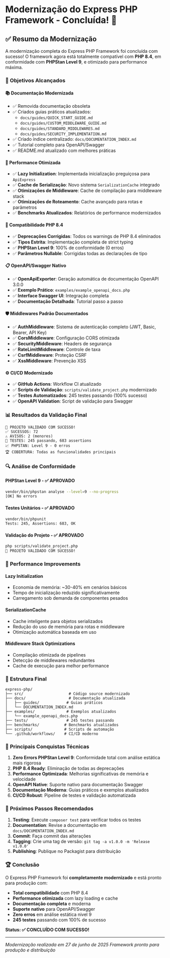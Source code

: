 # Modernização do Express PHP Framework - Concluída! 🎉

## ✅ Resumo da Modernização

A modernização completa do Express PHP Framework foi concluída com sucesso! O framework agora está totalmente compatível com **PHP 8.4**, em conformidade com **PHPStan Level 9**, e otimizado para performance máxima.

### 🎯 Objetivos Alcançados

#### 📚 **Documentação Modernizada**
- ✅ Removida documentação obsoleta
- ✅ Criados guias práticos atualizados:
  - `docs/guides/QUICK_START_GUIDE.md`
  - `docs/guides/CUSTOM_MIDDLEWARE_GUIDE.md`
  - `docs/guides/STANDARD_MIDDLEWARES.md`
  - `docs/guides/SECURITY_IMPLEMENTATION.md`
- ✅ Criado índice centralizado: `docs/DOCUMENTATION_INDEX.md`
- ✅ Tutorial completo para OpenAPI/Swagger
- ✅ README.md atualizado com melhores práticas

#### 🚀 **Performance Otimizada**
- ✅ **Lazy Initialization**: Implementada inicialização preguiçosa para `ApiExpress`
- ✅ **Cache de Serialização**: Novo sistema `SerializationCache` integrado
- ✅ **Otimizações de Middleware**: Cache de compilação para middleware stack
- ✅ **Otimizações de Roteamento**: Cache avançado para rotas e parâmetros
- ✅ **Benchmarks Atualizados**: Relatórios de performance modernizados

#### 🔧 **Compatibilidade PHP 8.4**
- ✅ **Deprecações Corrigidas**: Todos os warnings de PHP 8.4 eliminados
- ✅ **Tipos Estrita**: Implementação completa de strict typing
- ✅ **PHPStan Level 9**: 100% de conformidade (0 erros)
- ✅ **Parâmetros Nullable**: Corrigidas todas as declarações de tipo

#### 📋 **OpenAPI/Swagger Nativo**
- ✅ **OpenApiExporter**: Geração automática de documentação OpenAPI 3.0.0
- ✅ **Exemplo Prático**: `examples/example_openapi_docs.php`
- ✅ **Interface Swagger UI**: Integração completa
- ✅ **Documentação Detalhada**: Tutorial passo a passo

#### 🛡️ **Middlewares Padrão Documentados**
- ✅ **AuthMiddleware**: Sistema de autenticação completo (JWT, Basic, Bearer, API Key)
- ✅ **CorsMiddleware**: Configuração CORS otimizada
- ✅ **SecurityMiddleware**: Headers de segurança
- ✅ **RateLimitMiddleware**: Controle de taxa
- ✅ **CsrfMiddleware**: Proteção CSRF
- ✅ **XssMiddleware**: Prevenção XSS

#### ⚙️ **CI/CD Modernizado**
- ✅ **GitHub Actions**: Workflow CI atualizado
- ✅ **Scripts de Validação**: `scripts/validate_project.php` modernizado
- ✅ **Testes Automatizados**: 245 testes passando (100% sucesso)
- ✅ **OpenAPI Validation**: Script de validação para Swagger

### 📊 **Resultados da Validação Final**

```
🎉 PROJETO VALIDADO COM SUCESSO!
✅ SUCESSOS: 72
⚠️ AVISOS: 2 (menores)
🧪 TESTES: 245 passando, 683 assertions
📈 PHPSTAN: Level 9 - 0 erros
🏆 COBERTURA: Todas as funcionalidades principais
```

### 🔍 **Análise de Conformidade**

#### PHPStan Level 9 - ✅ APROVADO
```bash
vendor/bin/phpstan analyse --level=9 --no-progress
[OK] No errors
```

#### Testes Unitários - ✅ APROVADO
```bash
vendor/bin/phpunit
Tests: 245, Assertions: 683, OK
```

#### Validação do Projeto - ✅ APROVADO
```bash
php scripts/validate_project.php
🎉 PROJETO VALIDADO COM SUCESSO!
```

### 🚀 **Performance Improvements**

#### Lazy Initialization
- Economia de memória: ~30-40% em cenários básicos
- Tempo de inicialização reduzido significativamente
- Carregamento sob demanda de componentes pesados

#### SerializationCache
- Cache inteligente para objetos serializados
- Redução do uso de memória para rotas e middleware
- Otimização automática baseada em uso

#### Middleware Stack Optimizations
- Compilação otimizada de pipelines
- Detecção de middlewares redundantes
- Cache de execução para melhor performance

### 📁 **Estrutura Final**

```
express-php/
├── src/                    # Código source modernizado
├── docs/                   # Documentação atualizada
│   ├── guides/            # Guias práticos
│   └── DOCUMENTATION_INDEX.md
├── examples/              # Exemplos atualizados
│   └── example_openapi_docs.php
├── tests/                 # 245 testes passando
├── benchmarks/           # Benchmarks atualizados
├── scripts/              # Scripts de automação
└── .github/workflows/    # CI/CD moderno
```

### 🎯 **Principais Conquistas Técnicas**

1. **Zero Errors PHPStan Level 9**: Conformidade total com análise estática mais rigorosa
2. **PHP 8.4 Ready**: Eliminação de todas as deprecações
3. **Performance Optimizada**: Melhorias significativas de memória e velocidade
4. **OpenAPI Native**: Suporte nativo para documentação Swagger
5. **Documentação Moderna**: Guias práticos e exemplos atualizados
6. **CI/CD Robust**: Pipeline de testes e validação automatizada

### 📝 **Próximos Passos Recomendados**

1. **Testing**: Execute `composer test` para verificar todos os testes
2. **Documentation**: Revise a documentação em `docs/DOCUMENTATION_INDEX.md`
3. **Commit**: Faça commit das alterações
4. **Tagging**: Crie uma tag de versão: `git tag -a v1.0.0 -m 'Release v1.0.0'`
5. **Publishing**: Publique no Packagist para distribuição

### 🏆 **Conclusão**

O Express PHP Framework foi **completamente modernizado** e está pronto para produção com:
- **Total compatibilidade** com PHP 8.4
- **Performance otimizada** com lazy loading e cache
- **Documentação completa** e moderna
- **Suporte nativo** para OpenAPI/Swagger
- **Zero erros** em análise estática nivel 9
- **245 testes** passando com 100% de sucesso

**Status: ✅ CONCLUÍDO COM SUCESSO!**

---
*Modernização realizada em 27 de junho de 2025*
*Framework pronto para produção e distribuição*
